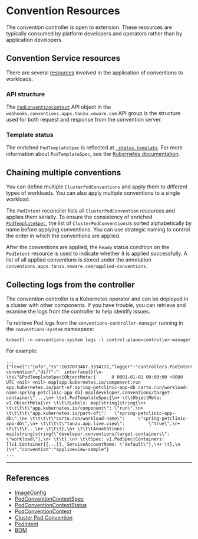 # Convention Resources

The convention controller is open to extension. These resources are typically consumed by platform developers and operators rather than by application developers.

## <a id="convention-service-resourses"></a>Convention Service resources

There are several [resources](convention-resources.md) involved in the application of conventions to workloads.

### <a id="api-structure"></a>API structure

The [`PodConventionContext`](pod-convention-context.md) API object in the `webhooks.conventions.apps.tanzu.vmware.com` API group is the structure used for both request and response from the convention server.

### <a id="template-status"></a>Template status

The enriched `PodTemplateSpec` is reflected at [`.status.template`](pod-convention-context-status.md). For more information about `PodTemplateSpec`, see the [Kubernetes documentation](https://kubernetes.io/docs/reference/kubernetes-api/workload-resources/pod-template-v1/#PodTemplateSpec).

## <a id="chaining-multiple-conventions"></a>Chaining multiple conventions

You can define multiple `ClusterPodConventions` and apply them to different types of workloads.
You can also apply multiple conventions to a single workload.

The `PodIntent` reconciler lists all `ClusterPodConvention` resources and applies them serially.
To ensure the consistency of enriched [`PodTemplateSpec`](https://kubernetes.io/docs/reference/kubernetes-api/workload-resources/pod-template-v1/#PodTemplateSpec),
the list of `ClusterPodConventions`is sorted alphabetically by name before applying conventions.
You can use strategic naming to control the order in which the conventions are applied.

After the conventions are applied, the `Ready` status condition on the `PodIntent` resource is used to indicate
whether it is applied successfully.
A list of all applied conventions is stored under the annotation `conventions.apps.tanzu.vmware.com/applied-conventions`.

## <a id="collecting-logs-from-controller"></a>Collecting logs from the controller

The convention controller is a Kubernetes operator and can be deployed in a cluster with other components. If you have trouble, you can retrieve and examine the logs from the controller to help identify issues.

To retrieve Pod logs from the `conventions-controller-manager` running in the `conventions-system` namespace:

  ```
  kubectl -n conventions-system logs -l control-plane=controller-manager
  ```

For example:

  ```
  ...
  {"level":"info","ts":1637073467.3334172,"logger":"controllers.PodIntent.PodIntent.ApplyConventions","msg":"applied convention","diff":"  interface{}(\n- \ts\"&PodTemplateSpec{ObjectMeta:{      0 0001-01-01 00:00:00 +0000 UTC <nil> <nil> map[app.kubernetes.io/component:run app.kubernetes.io/part-of:spring-petclinic-app-db carto.run/workload-name:spring-petclinic-app-db] map[developer.conventions/target-container\"...,\n+ \tv1.PodTemplateSpec{\n+ \t\tObjectMeta: v1.ObjectMeta{\n+ \t\t\tLabels: map[string]string{\n+ \t\t\t\t\"app.kubernetes.io/component\": \"run\",\n+ \t\t\t\t\"app.kubernetes.io/part-of\":   \"spring-petclinic-app-db\",\n+ \t\t\t\t\"carto.run/workload-name\":     \"spring-petclinic-app-db\",\n+ \t\t\t\t\"tanzu.app.live.view\":         \"true\",\n+ \t\t\t\t...\n+ \t\t\t},\n+ \t\t\tAnnotations: map[string]string{\"developer.conventions/target-containers\": \"workload\"},\n+ \t\t},\n+ \t\tSpec: v1.PodSpec{Containers: []v1.Container{{...}}, ServiceAccountName: \"default\"},\n+ \t},\n  )\n","convention":"appliveview-sample"}
  ...
  ```


****

## References

+ [ImageConfig](image-config.md)
+ [PodConventionContextSpec](pod-convention-context-spec.md)
+ [PodConventionContextStatus](pod-convention-context-status.md)
+ [PodConventionContext](pod-convention-context.md)
+ [Cluster Pod Convention](cluster-pod-convention.md)
+ [PodIntent](pod-intent.md)
+ [BOM](bom.md)

